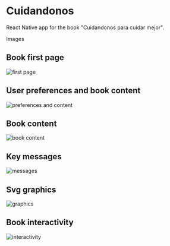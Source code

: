 # Cuidandonos

React Native app for the book "Cuidandonos para cuidar mejor".

Images

## Book first page

![first page](/screenshots/Screenshot_20220128-162756.png)

## User preferences and book content

![preferences and content](/screenshots/Screenshot_20220128-162811.png)

## Book content

![book content](/screenshots/Screenshot_20220128-162839.png)

## Key messages

![messages](/screenshots/Screenshot_20220128-162920.png)

## Svg graphics

![graphics](/screenshots/Screenshot_20220128-163039.png)

## Book interactivity

![interactivity](/screenshots/Screenshot_20220128-163124.png)
